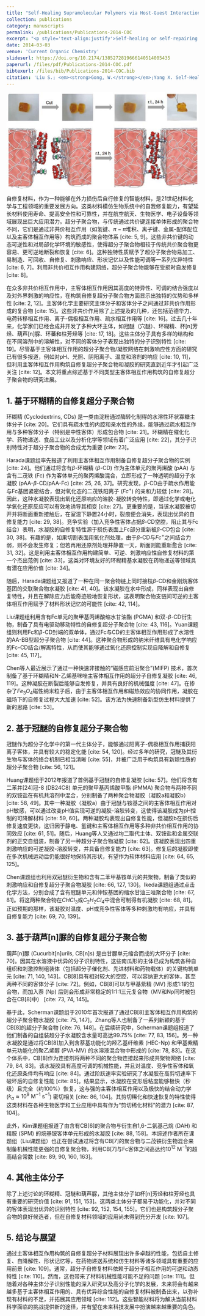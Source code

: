 ```yaml
---
title: "Self-Healing Supramolecular Polymers via Host-Guest Interactions"
collection: publications
category: manuscripts
permalink: /publications/Publications-2014-COC
excerpt: "<p style='text-align:justify'>Self-healing or self-repairing materials are ‘smart materials’ that repair damage caused by mechanical force and are a key development of 21st century materials chemistry and engineering. In this review we describe a few excellent examples of self-healing supramolecular polymers based on host-guest interactions and discuss their advantages and versatility.</p><img src='/images/GA/Publications-2014-COC.jpg' style='width: 400px; border-radius: 20px; display: block; margin: 0 auto;'>"
date: 2014-03-03
venue: 'Current Organic Chemistry'
slidesurl: https://doi.org/10.2174/1385272819666140514005435
paperurl: /files/pdf/Publications-2014-COC.pdf
bibtexurl: /files/bib/Publications-2014-COC.bib
citation: 'Liu S.; <em><strong>Gong, W.</strong></em>;Yang X. Self-Healing Supramolecular Polymers via Host-Guest Interactions <em>Current Organic Chemistry</em> <strong>2014</strong>, <em>18</em> (15), 2010 - 2015. https://doi.org/10.2174/1385272819666140514005435.'
---
```



<img src='/images/GA/Publications-2014-COC.jpg' style='border-radius: 20px; display: block; margin: 0 auto;'>



自修复材料，作为一种能够在外力损伤后自行修复的智能材料，是21世纪材料化学与工程领域的重要发展方向。这类材料模仿生物系统中的自我修复能力，有望延长材料使用寿命、提高安全性和可靠性，并在航空航天、生物医学、电子设备等领域展现出巨大应用潜力。超分子聚合物，与传统通过共价键连接单体形成的聚合物不同，它们是通过非共价相互作用（如氢键、$\pi-\pi$堆积、离子键、金属-配体配位以及主客体相互作用等）构筑而成的聚合物体系 [cite: 5, 9]。这些非共价键的动态可逆性和对局部化学环境的敏感性，使得超分子聚合物相较于传统共价聚合物更容易、更可逆地断裂和恢复 [cite: 6]。这种独特性质赋予了超分子聚合物易加工、易制造、可回收、自修复、刺激响应、形状记忆以及性能可调等一系列优异特性 [cite: 6, 7]。利用非共价相互作用构建网络，超分子聚合物能够在受损时自发修复 [cite: 8]。

在众多非共价相互作用中，主客体相互作用因其高度的特异性、可调的结合强度以及对外界刺激的响应性，在构筑自修复超分子聚合物方面显示出独特的优势和多样性 [cite: 2, 12]。主客体化学主要研究主体分子和客体分子之间通过非共价作用形成的复合物 [cite: 15]。这些非共价作用除了上述提及的几种，还包括范德华力、电荷转移相互作用、离子-偶极相互作用、疏水相互作用等 [cite: 16]。过去几十年来，化学家们已经合成并开发了多种大环主体，如冠醚（穴醚）、环糊精、杯[n]芳烃、葫芦[n]脲、环蕃和柱芳烃等 [cite: 17, 18]。这些主体分子具有多样的结构和在不同溶剂中的溶解性，对不同的客体分子表现出独特的分子识别特性 [cite: 19]。尽管基于主客体相互作用的超分子聚合物/凝胶网络在刺激响应性方面的研究已有很多报道，例如对pH、光照、阴阳离子、温度和溶剂的响应 [cite: 10, 11]，但利用主客体相互作用构筑自修复超分子聚合物和凝胶的研究直到近年才引起广泛关注 [cite: 12]。本文将重点综述基于不同类型主客体相互作用构筑的自修复超分子聚合物的研究进展。

## 1. 基于环糊精的自修复超分子聚合物

环糊精 (Cyclodextrins, CDs) 是一类由淀粉通过酶转化制得的水溶性环状寡糖主体分子 [cite: 20]。它们具有疏水性的内腔和亲水性的外缘，能够通过疏水相互作用与多种客体分子（特别是中性客体）形成包合物 [cite: 21]。环糊精在催化化学、药物递送、食品工业以及分析化学等领域有着广泛应用 [cite: 22]，其分子识别特性对于超分子聚合物的合成尤为重要 [cite: 23]。

Harada课题组率先报道了利用主客体相互作用制备自修复超分子聚合物的实例 [cite: 24]。他们通过将含有$\beta$-环糊精 ($\beta$-CD) 作为主体单元的聚丙烯酸 (pAA) 与含有二茂铁 (Fc) 作为客体单元的聚丙烯酸混合，立即形成了一种透明的超分子水凝胶 (pAA-$\beta$-CD/pAA-Fc) [cite: 25, 26, 37]。研究发现，$\beta$-CD由于疏水作用能与Fc基团紧密结合，但对氧化态的二茂铁阳离子 ($Fc^+$) 的亲和力较低 [cite: 28]。因此，这种水凝胶表现出氧化还原响应的溶胶-凝胶转变特性，即通过化学或电化学氧化还原反应可以有效地诱导其相变 [cite: 27]。更重要的是，当该水凝胶被切开并将断面重新接触后，在室温下静置24小时，裂痕便会消失，表现出优异的自修复能力 [cite: 29, 38]。竞争实验（加入竞争性客体占据$\beta$-CD空腔，阻止其与Fc结合）表明，水凝胶的自修复特性源于损伤表面上Fc部分重新被$\beta$-CD包合 [cite: 30, 38]。有趣的是，如果切割表面用氧化剂处理，由于$\beta$-CD与$Fc^+$之间结合力弱，则不会发生修复；但若再用还原剂处理并静置一天，断面则能重新愈合 [cite: 31, 32]。这是利用主客体相互作用构建简单、可逆、刺激响应性自修复材料的第一个杰出范例 [cite: 33]，这类对环境友好的环糊精基水凝胶在药物递送等领域具有潜在应用价值 [cite: 34]。

随后，Harada课题组又报道了一种在同一聚合物链上同时接枝$\beta$-CD和金刚烷客体基团的交联聚合物水凝胶 [cite: 41, 40]。该水凝胶在水中形成，同样表现出自修复特性，并且在解除应力后能奇迹般地恢复形状，这表明聚合物支链间可逆的主客体相互作用赋予了材料形状记忆的可能性 [cite: 42, 114]。

Liu课题组利用含有Fc单元的聚甲基丙烯酸缩水甘油酯 (PGMA) 和双-$\beta$-CD衍生物，制备了具有电驱动移动特性的自修复超分子聚合物 [cite: 43, 116]。Yuan课题组则利用Fc和$\beta$-CD封端的双单体，通过Fc与CD的主客体相互作用形成了水溶性的AA-BB型超分子聚合物 [cite: 44]。这种聚合物形成的纳米纤维具有电化学响应的Fc-CD结合/解离特性，从而使其能够通过氧化还原控制实现自降解和自修复 [cite: 45, 117]。

Chen等人最近展示了通过一种快速非接触的“磁感应前沿聚合”(MIFP) 技术，首次制备了基于环糊精和N-乙烯基咪唑主客体相互作用的超分子自修复凝胶 [cite: 46, 119]。这种凝胶在断裂后能够自发修复，并具有良好的机械强度 [cite: 47]。在掺杂了$Fe_3O_4$磁性纳米粒子后，由于主客体相互作用和磁热效应的协同作用，凝胶在磁场下的自修复过程大大加速 [cite: 52]。该方法为快速制备新型仿生材料提供了新的思路 [cite: 53]。

## 2. 基于冠醚的自修复超分子聚合物

冠醚作为超分子化学中的第一代主体分子，能够通过阳离子-偶极相互作用捕获阳离子客体，并具有较大的稳定化能 [cite: 54, 120]。经过多年的研究，冠醚及其衍生物与客体的络合机制已相当清晰 [cite: 55]，并被广泛用于构筑具有新颖性质的超分子聚合物 [cite: 56, 121]。

Huang课题组于2012年报道了首例基于冠醚的自修复凝胶 [cite: 57]。他们将含有二苯并[24]冠-8 (DB24C8) 单元的聚甲基丙烯酸甲酯 (PMMA) 聚合物与两种不同的双铵盐在有机共溶剂中混合，分别制备了两种聚合物凝胶（凝胶a和凝胶b） [cite: 58, 49]。其中一种凝胶（凝胶a）由于冠醚与铵基之间的主客体相互作用对pH敏感，可以通过改变pH值实现可逆的凝胶-溶胶转变，这使得该凝胶成为pH控制的可降解材料 [cite: 59, 60]。两种凝胶均表现出自修复性能，但凝胶b在损伤后修复速度更快，这归因于静电、氢键和主客体相互作用等多种非共价相互作用的协同效应 [cite: 61, 51]。随后，Huang等人又通过均二取代主体、双铵盐和金属交联剂的正交自组装，制备了另一种超分子聚合物凝胶 [cite: 62]。该凝胶表现出四重刺激响应的可逆凝胶-溶胶转变，并具备自修复能力 [cite: 63]。修复后的凝胶即使在多次机械运动后仍能很好地保持其形状，有望作为软体材料应用 [cite: 64, 65, 125]。

Chen课题组也利用双冠醚衍生物和含有二苯甲基铵单元的共聚物，制备了类似的刺激响应和自修复超分子聚合物凝胶 [cite: 66, 127, 130]。Ikeda课题组通过点击化学方法，分别合成了含有冠醚单元和仲铵基团的缩水甘油三唑聚合物 [cite: 67, 81]。将这两种聚合物在$CHCl_3$或$C_2H_2Cl_4$中混合可制得有机凝胶 [cite: 68, 81]。正如预期的那样，该凝胶对温度、pH或竞争性客体等多种刺激均有响应，并具有自修复能力 [cite: 69, 70, 139]。

## 3. 基于葫芦[n]脲的自修复超分子聚合物

葫芦[n]脲 (Cucurbit[n]urils, CB[n]s) 是由甘脲单元缩合而成的大环分子 [cite: 70]。因其在水溶液中优异的分子识别特性，这些南瓜形的主体已成为构筑各种自组织和刺激控制组装体（包括超分子催化剂、先进材料和药物载体）的关键构筑单元 [cite: 71, 140, 143]。CB[8]具有相对较大的空腔，可以容纳更大的客体，甚至两种不同的客体分子 [cite: 72]。例如，CB[8]可以与甲基紫精 (MV) 形成1:1的包合物，而加入萘 (Np) 后则会形成非常稳定的1:1:1三元复合物（MV和Np同时被包合在CB[8]中） [cite: 73, 74, 145]。

基于此，Scherman课题组于2010年首次报道了通过CB[8]主客体相互作用构筑的超分子聚合物水凝胶 [cite: 75, 147]。Zhang等人也制备了一系列新颖的基于CB[8]的超分子聚合物 [cite: 76, 148]。在后续研究中，Scherman课题组报道了他们制备的自组装超分子水凝胶含水量可高达99.75% [cite: 77, 83, 156]。另一种水凝胶是通过将CB[8]加入到含萘基功能化的羟乙基纤维素 (HEC-Np) 和甲基紫精单元功能化的聚乙烯醇 (PVA-MV) 的水溶液混合物中形成的 [cite: 78, 83]。在这个体系中，CB[8]作为连接剂将两种不同的聚合物连接起来形成共聚物网络 [cite: 79, 84, 83]。该水凝胶具有高度可调的机械性能，并且对温度、竞争性客体和氧化还原条件均有响应 [cite: 84]。通过阶跃速率实验研究了水凝胶在高剪切速率下破坏后的自修复性能 [cite: 85]。结果显示，水凝胶在变形后粘度能够极快（秒级）且完全（约100%）恢复，这与强的主客体相互作用以及极快的结合动力学 ($k_a \approx 10^9 \text{ M}^{-1} \text{ s}^{-1}$) 密切相关 [cite: 86, 104]。其剪切稀化和快速恢复的特性使得这类材料在各种生物医学和工业应用中具有作为“剪切稀化材料”的潜力 [cite: 87, 104]。

此外，Kim课题组报道了由含有CB[6]的聚合物与衍生自1,6-二氨基己烷 (DAH) 和精胺 (SPM) 的烷基铵客体单元形成的水凝胶 [cite: 88, 158]。本综述作者所在课题组（Liu课题组）也正在尝试通过将含有CB[7]的聚合物与二茂铁衍生物混合来制备机械性能更强的自修复聚合物，利用CB[7]与Fc客体之间高达约$10^{12} \text{ M}^{-1}$的超高结合常数 [cite: 89, 90, 160, 163]。

## 4. 其他主体分子

除了上述讨论的环糊精、冠醚和葫芦脲，其他主体分子如杯[n]芳烃和柱芳烃也具有重要的研究价值 [cite: 91, 151, 153]。这两类主体分子都易于功能化，并对不同的客体表现出优异的识别特性 [cite: 92, 152, 154, 155]。它们也是构筑超分子聚合物的良好候选者，但在自修复材料领域的应用尚未得到充分开发 [cite: 107]。

## 5. 结论与展望

通过主客体相互作用构筑的自修复超分子材料展现出许多卓越的性能，包括自主修复、自降解性、形状记忆等，在药物递送系统和仿生材料等诸多领域具有重要的应用前景 [cite: 109]。通常，超分子自修复材料依赖于超分子相互作用的可逆和动态特性 [cite: 110]。然而，这也带来了材料机械性能可能不足的问题 [cite: 111]。但随着对各种主体分子识别性能的深入研究以及高分子化学的发展，未来将会有越来越多基于主客体相互作用的、具有优异综合性能的自修复材料被制备出来，以弥补现有材料的不足，并拓展其应用领域 [cite: 112]。这些智能材料将为解决当前材料科学面临的挑战提供新的途径，并有望在未来科技发展中扮演越来越重要的角色。